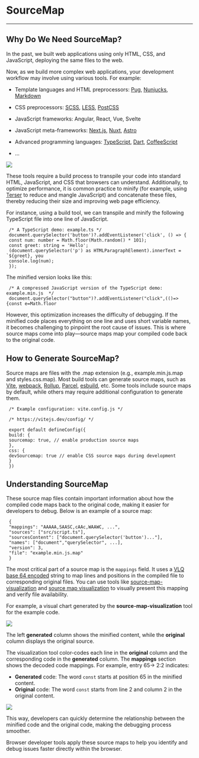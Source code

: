# SourceMap
---

## Why Do We Need SourceMap?

In the past, we built web applications using only HTML, CSS, and JavaScript, deploying the same files to the web.

Now, as we build more complex web applications, your development workflow may involve using various tools. For example:

- Template languages and HTML preprocessors: [Pug](https://pugjs.org/), [Nunjucks](https://mozilla.github.io/nunjucks/), [Markdown](https://daringFreball.net/projects/markdown/)

- CSS preprocessors: [SCSS](https://sass-lang.com/), [LESS](https://lesscss.org/), [PostCSS](https://postcss.org/)

- JavaScript frameworks: Angular, React, Vue, Svelte

- JavaScript meta-frameworks: [Next.js](https://nextjs.org/), [Nuxt](https://nuxt.com/), [Astro](https://astro.build/)

- Advanced programming languages: [TypeScript](https://www.typescriptlang.org/), [Dart](https://dart.dev/tools/dart2js), [CoffeeScript](https://coffeescript.org/)

- ...

![](../img/sourcemap_05.png)

These tools require a build process to transpile your code into standard HTML, JavaScript, and CSS that browsers can understand. Additionally, to optimize performance, it is common practice to minify (for example, using [Terser](https://github.com/terser/terser) to reduce and mangle JavaScript) and concatenate these files, thereby reducing their size and improving web page efficiency.

For instance, using a build tool, we can transpile and minify the following TypeScript file into one line of JavaScript.

``` shell
 /* A TypeScript demo: example.ts */
 document.querySelector('button')?.addEventListener('click', () => {
 const num: number = Math.floor(Math.random() * 101);
 const greet: string = 'Hello';
 (document.querySelector('p') as HTMLParagraphElement).innerText = `${greet}, you
 console.log(num);
 });
```

The minified version looks like this:

``` shell
 /* A compressed JavaScript version of the TypeScript demo: example.min.js  */
 document.querySelector("button")?.addEventListener("click",(()=>{const e=Math.floor
```

However, this optimization increases the difficulty of debugging. If the minified code places everything on one line and uses short variable names, it becomes challenging to pinpoint the root cause of issues. This is where source maps come into play—source maps map your compiled code back to the original code.

## How to Generate SourceMap?

Source maps are files with the .map extension (e.g., example.min.js.map and styles.css.map). Most build tools can generate source maps, such as [Vite](https://vitejs.dev/), [webpack](https://webpack.js.org/), [Rollup](https://rollupjs.org/), [Parcel](https://parceljs.org/), [esbuild](https://esbuild.github.io/), etc. Some tools include source maps by default, while others may require additional configuration to generate them.

``` shell
 /* Example configuration: vite.config.js */

 /* https://vitejs.dev/config/ */

 export default defineConfig({
 build: {
 sourcemap: true, // enable production source maps
 },
 css: {
 devSourcemap: true // enable CSS source maps during development
 }
 })
```

## Understanding SourceMap

These source map files contain important information about how the compiled code maps back to the original code, making it easier for developers to debug. Below is an example of a source map:

``` shell
 {
 "mappings": "AAAAA,SAASC,cAAc,WAAWC, ...",
 "sources": ["src/script.ts"],
 "sourcesContent": ["document.querySelector('button')..."],
 "names": ["document","querySelector", ...],
 "version": 3,
 "file": "example.min.js.map"
 }
```

The most critical part of a source map is the `mappings` field. It uses a [VLQ base 64 encoded](https://developer.chrome.com/blog/sourcemaps/?hl=en#base64-vlq-and-keeping-the-source-map-small) string to map lines and positions in the compiled file to corresponding original files. You can use tools like [source-map-visualization](https://sokra.github.io/source-map-visualization/) and [source map visualization](https://evanw.github.io/source-map-visualization/) to visually present this mapping and verify file availability.

For example, a visual chart generated by the **source-map-visualization** tool for the example code.


![](../img/sourcemap_03.png)

The left **generated** column shows the minified content, while the **original** column displays the original source.

The visualization tool color-codes each line in the **original** column and the corresponding code in the **generated** column. The **mappings** section shows the decoded code mappings. For example, entry 65-> 2:2 indicates:

- **Generated** code: The word `const` starts at position 65 in the minified content.
- **Original** code: The word `const` starts from line 2 and column 2 in the original content.

![](../img/sourcemap_04.png)

This way, developers can quickly determine the relationship between the minified code and the original code, making the debugging process smoother.

Browser developer tools apply these source maps to help you identify and debug issues faster directly within the browser.